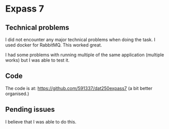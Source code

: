 # Expass 7

## Technical problems
I did not encounter any major technical problems when doing the task. I used docker for RabbitMQ. This worked great.

I had some problems with running multiple of the same application (multiple works) but I was able to test it.

## Code
The code is at: https://github.com/591337/dat250expass7 (a bit better organised.)

## Pending issues
I believe that I was able to do this.
